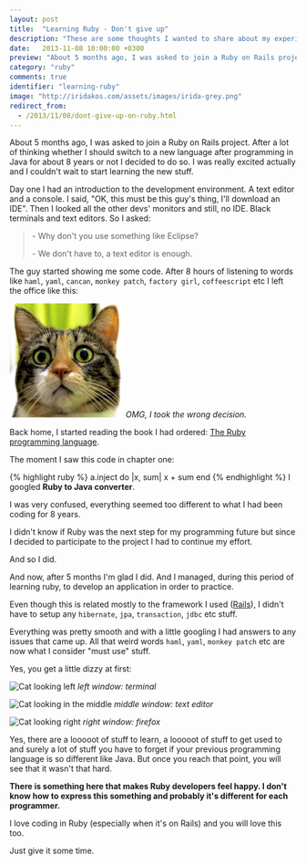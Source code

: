 ```yaml
---
layout: post
title:  "Learning Ruby - Don't give up"
description: "These are some thoughts I wanted to share about my experience as a developer switching from Java to Ruby"
date:   2013-11-08 10:00:00 +0300
preview: "About 5 months ago, I was asked to join a Ruby on Rails project. After a lot of thinking whether I should switch to a new language after programming in Java for about 8 years or not I decided to do so."
category: "ruby"
comments: true
identifier: "learning-ruby"
image: "http://iridakos.com/assets/images/irida-grey.png"
redirect_from:
  - /2013/11/08/dont-give-up-on-ruby.html
---
```


About 5 months ago, I was asked to join a Ruby on Rails project. After a lot of thinking whether I should switch to a new language after programming in Java for about 8 years or not I decided to do so.
I was really excited actually and I couldn't wait to start learning the new stuff.

Day one I had an introduction to the development environment. A text editor and a console. I said, "OK, this must be this guy's thing, I'll download an IDE". Then I looked all the other devs' monitors and still, no IDE. Black terminals and text editors. So I asked:

> \- Why don't you use something like Eclipse?
>
> \- We don't have to, a text editor is enough.

The guy started showing me some code. After 8 hours of listening to words like `haml`, `yaml`, `cancan`, `monkey patch`, `factory girl`, `coffeescript` etc I left the office like this:

![What?](/assets/images/irida-small.jpeg)
*OMG, I took the wrong decision.*

Back home, I started reading the book I had ordered: [The Ruby programming language](http://www.amazon.com/Ruby-Programming-Language-David-Flanagan/dp/0596516177).

The moment I saw this code in chapter one:

{% highlight ruby %}
a.inject do |x, sum|
  x + sum
end
{% endhighlight %}
I googled **Ruby to Java converter**.

I was very confused, everything seemed too different to what I had been coding for 8 years.

I didn't know if Ruby was the next step for my programming future but since I decided to participate to the project I had to continue my effort.

And so I did.

And now, after 5 months I'm glad I did. And I managed, during this period of learning ruby, to develop an application in order to practice.

Even though this is related mostly to the framework I used ([Rails](http://rubyonrails.org/)), I didn't have to setup any `hibernate`, `jpa`, `transaction`, `jdbc` etc stuff.

Everything was pretty smooth and with a little googling I had answers to any issues that came up. All that weird words `haml`, `yaml`, `monkey patch` etc are now what I consider "must use" stuff.

Yes, you get a little dizzy at first:

![Cat looking left](http://3.bp.blogspot.com/-YrAG3jyG6ec/UnxzE0n8k8I/AAAAAAAAAPo/embvPY31z2o/s1600/left.png)
*left window: terminal*

![Cat looking in the middle](http://2.bp.blogspot.com/-gxwPxDqK80Q/UnxyAOQP4qI/AAAAAAAAAPg/Bpswk3rINEE/s1600/center.png)
*middle window: text editor*

![Cat looking right](http://2.bp.blogspot.com/-PoGJiJaGztg/Unxx_3RKMsI/AAAAAAAAAPY/nLxfxxs1kQE/s1600/right.png)
*right window: firefox*

Yes, there are a looooot of stuff to learn, a looooot of stuff to get used to and surely a lot of stuff you have to forget if your previous programming language is so different like Java. But once you reach that point, you will see that it wasn't that hard.

**There is something here that makes Ruby developers feel happy. I don't know how to express this something and probably it's different for each programmer.**


I love coding in Ruby (especially when it's on Rails) and you will love this too.

Just give it some time.
